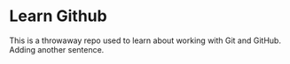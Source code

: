 # Learn Github

This is a throwaway repo used to learn about working with Git and GitHub.
Adding another sentence.
